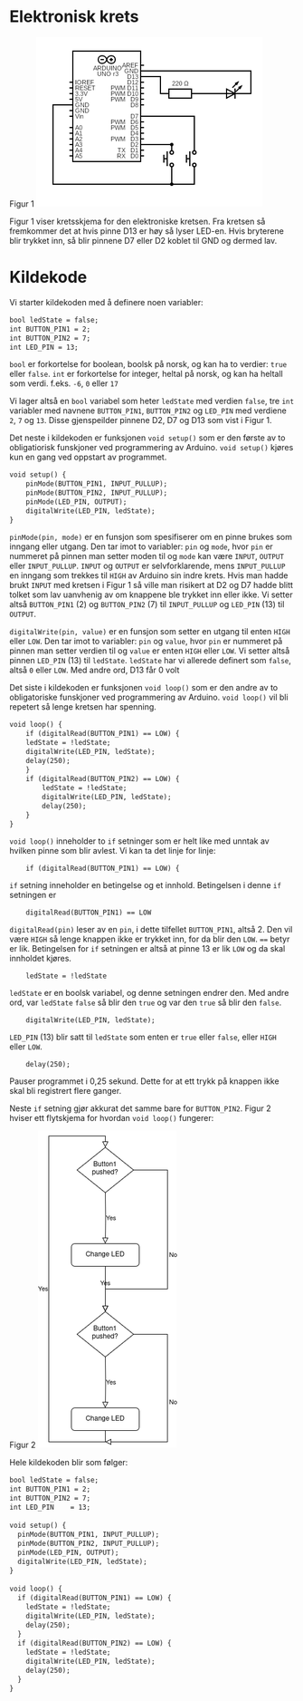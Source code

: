 # Elektronisk krets
Figur 1
![Figur 1](circuit.png)

Figur 1 viser kretsskjema for den elektroniske kretsen. Fra kretsen så fremkommer det at hvis pinne D13 er høy så lyser LED-en. Hvis bryterene blir trykket inn, så blir pinnene D7 eller D2 koblet til GND og dermed lav.

# Kildekode
Vi starter kildekoden med å definere noen variabler:
```
bool ledState = false;
int BUTTON_PIN1 = 2;
int BUTTON_PIN2 = 7;
int LED_PIN = 13;
```

`bool` er forkortelse for boolean, boolsk på norsk, og kan ha to verdier: `true` eller `false`.
`int` er forkortelse for integer, heltal på norsk, og kan ha heltall som verdi. f.eks. `-6`, `0` eller `17`

Vi lager altså en `bool` variabel som heter `ledState` med verdien `false`, tre `int` variabler med navnene `BUTTON_PIN1`, `BUTTON_PIN2` og `LED_PIN` med verdiene `2`, `7` og `13`. 
Disse gjenspeilder pinnene D2, D7 og D13 som vist i Figur 1.

Det neste i kildekoden er funksjonen `void setup()` som er den første av to obligatiorisk funskjoner ved programmering av Arduino. `void setup()` kjøres kun en gang ved oppstart av programmet. 

```
void setup() {
	pinMode(BUTTON_PIN1, INPUT_PULLUP);
	pinMode(BUTTON_PIN2, INPUT_PULLUP);
	pinMode(LED_PIN, OUTPUT);
	digitalWrite(LED_PIN, ledState);
}
```

`pinMode(pin, mode)` er en funsjon som spesifiserer om en pinne brukes som inngang eller utgang. Den tar imot to variabler: `pin` og `mode`, hvor `pin` er nummeret på pinnen man setter moden til og `mode` kan være `INPUT`, `OUTPUT` eller `INPUT_PULLUP`. `INPUT` og `OUTPUT` er selvforklarende, mens `INPUT_PULLUP` en inngang som trekkes til `HIGH` av Arduino sin indre krets. Hvis man hadde brukt `INPUT` med kretsen i Figur 1 så ville man risikert at D2 og D7 hadde blitt tolket som lav uanvhenig av om knappene ble trykket inn eller ikke. 
Vi setter altså `BUTTON_PIN1` (2) og `BUTTON_PIN2` (7) til `INPUT_PULLUP` og `LED_PIN` (13) til `OUTPUT`.

`digitalWrite(pin, value)` er en funsjon som setter en utgang til enten `HIGH` eller `LOW`. Den tar imot to variabler: `pin` og `value`, hvor `pin` er nummeret på pinnen man setter verdien til og `value` er enten `HIGH` eller `LOW`.
Vi setter altså pinnen `LED_PIN` (13) til `ledState`. `ledState` har vi allerede definert som `false`, altså `0` eller `LOW`. Med andre ord, D13 får 0 volt

Det siste i kildekoden er funksjonen `void loop()` som er den andre av to obligatoriske funskjoner ved programmering av Arduino. `void loop()` vil bli repetert så lenge kretsen har spenning.

```
void loop() {
	if (digitalRead(BUTTON_PIN1) == LOW) {
	ledState = !ledState;
	digitalWrite(LED_PIN, ledState);
	delay(250);
	}
	if (digitalRead(BUTTON_PIN2) == LOW) {
		ledState = !ledState;
		digitalWrite(LED_PIN, ledState);
		delay(250);
	}
}
```

`void loop()` inneholder to `if` setninger som er helt like med unntak av hvilken pinne som blir avlest. Vi kan ta det linje for linje:

```
	if (digitalRead(BUTTON_PIN1) == LOW) {
```

`if` setning inneholder en betingelse og et innhold. Betingelsen i denne `if` setningen er 
```
	digitalRead(BUTTON_PIN1) == LOW
```

`digitalRead(pin)` leser av en `pin`, i dette tilfellet `BUTTON_PIN1`, altså 2. Den vil være `HIGH` så lenge knappen ikke er trykket inn, for da blir den `LOW`. `==` betyr er lik. 
Betingelsen for `if` setningen er altså at pinne 13 er lik `LOW` og da skal innholdet kjøres.

```
	ledState = !ledState
```
`ledState` er en boolsk variabel, og denne setningen endrer den. Med andre ord, var `ledState` `false` så blir den `true` og var den `true` så blir den `false`.

```
	digitalWrite(LED_PIN, ledState);
```

`LED_PIN` (13) blir satt til `ledState` som enten er `true` eller `false`, eller `HIGH` eller `LOW`.

```
	delay(250);
```

Pauser programmet i 0,25 sekund. Dette for at ett trykk på knappen ikke skal bli registrert flere ganger.

Neste `if` setning gjør akkurat det samme bare for `BUTTON_PIN2`. Figur 2 hviser ett flytskjema for hvordan `void loop()` fungerer:

Figur 2
![Figur 2](flow.png)

Hele kildekoden blir som følger:

```
bool ledState = false;
int BUTTON_PIN1 = 2;
int BUTTON_PIN2 = 7;
int LED_PIN    = 13;

void setup() {
  pinMode(BUTTON_PIN1, INPUT_PULLUP);
  pinMode(BUTTON_PIN2, INPUT_PULLUP);
  pinMode(LED_PIN, OUTPUT);
  digitalWrite(LED_PIN, ledState);
}

void loop() {
  if (digitalRead(BUTTON_PIN1) == LOW) {
    ledState = !ledState;
    digitalWrite(LED_PIN, ledState);
    delay(250);
  }
  if (digitalRead(BUTTON_PIN2) == LOW) {
    ledState = !ledState;
    digitalWrite(LED_PIN, ledState);
    delay(250);
  }
}
```
